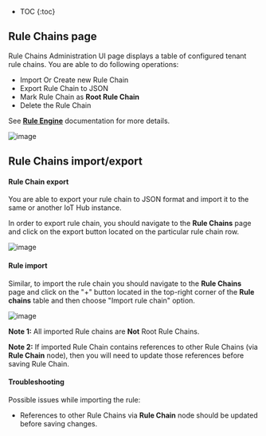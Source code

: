 
* TOC
{:toc}

## Rule Chains page

Rule Chains Administration UI page displays a table of configured tenant rule chains.
You are able to do following operations:

 - Import Or Create new Rule Chain
 - Export Rule Chain to JSON
 - Mark Rule Chain as **Root Rule Chain**
 - Delete the Rule Chain
 
See [**Rule Engine**](/docs/{{docsPrefix}}user-guide/rule-engine-2-0/re-getting-started/) documentation for more details.

![image](/images/user-guide/ui/rule-chain-page.png)

## Rule Chains import/export

#### Rule Chain export

You are able to export your rule chain to JSON format and import it to the same or another IoT Hub instance.

In order to export rule chain, you should navigate to the **Rule Chains** page and click on the export button located on the particular rule chain row.
 
![image](/images/user-guide/ui/export-rule-chain.png)

#### Rule import

Similar, to import the rule chain you should navigate to the **Rule Chains** page and click on the "+" button located in the top-right corner of the **Rule chains** table and then choose "Import rule chain" option. 

![image](/images/user-guide/ui/rule-import.png)

**Note 1:** All imported Rule chains are **Not** Root Rule Chains.
 
**Note 2:** If imported Rule Chain contains references to other Rule Chains (via **Rule Chain** node), then you will need to update those references before saving Rule Chain. 

#### Troubleshooting

Possible issues while importing the rule:

 - References to other Rule Chains via **Rule Chain** node should be updated before saving changes.
